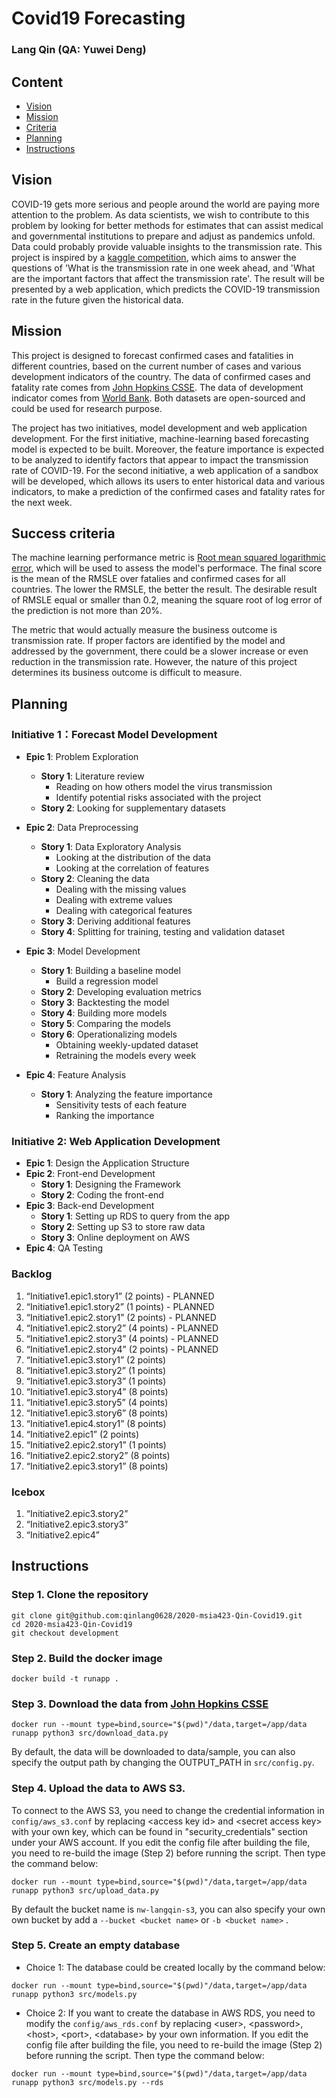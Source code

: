 ﻿# Covid19 Forecasting
### Lang Qin (QA: Yuwei Deng)

## Content
- [Vision](#vision)
- [Mission](#mission)
- [Criteria](#criteria)
- [Planning](#planning)
- [Instructions](#instructions)


## <a name="#vision"></a>Vision

COVID-19 gets more serious and people around the world are paying more attention to the problem. As data scientists, we wish to contribute to this problem by looking for better methods for estimates that can assist medical and governmental institutions to prepare and adjust as pandemics unfold. Data could probably provide valuable insights to the transmission rate. This project is inspired by a [kaggle competition](https://www.kaggle.com/c/covid19-global-forecasting-week-3/overview/evaluation), which aims to answer the questions of 'What is the transmission rate in one week ahead, and 'What are the important factors that affect the transmission rate'. The result will be presented by a web application, which predicts the COVID-19 transmission rate in the future given the historical data.

## <a name="#mission"></a>Mission

This project is designed to forecast confirmed cases and fatalities in different countries, based on the current number of cases and various development indicators of the country. The data of confirmed cases and fatality rate comes from [John Hopkins CSSE](https://github.com/CSSEGISandData/COVID-19/tree/master/csse_covid_19_data/csse_covid_19_time_series). The data of development indicator comes from [World Bank](http://wdi.worldbank.org/table/2.12#). Both datasets are open-sourced and could be used for research purpose.

The project has two initiatives, model development and web application development. For the first initiative, machine-learning based forecasting model is expected to be built. Moreover, the feature importance is expected to be analyzed to identify factors that appear to impact the transmission rate of COVID-19. For the second initiative, a web application of a sandbox will be developed, which allows its users to enter historical data and various indicators, to make a prediction of the confirmed cases and fatality rates for the next week.

## <a name="#criteria"></a>Success criteria

The machine learning performance metric is [Root mean squared logarithmic error](https://www.kaggle.com/wiki/RootMeanSquaredLogarithmicError), which will be used to assess the model's performace. The final score is the mean of the RMSLE over fatalies and confirmed cases for all countries. The lower the RMSLE, the better the result. The desirable result of RMSLE equal or smaller than 0.2, meaning the square root of log error of the prediction is not more than 20%.

The metric that would actually measure the business outcome is transmission rate. If proper factors are identified by the model and addressed by the government, there could be a slower increase or even reduction in the transmission rate. However, the nature of this project determines its business outcome is difficult to measure.


## <a name="#planning">Planning

### Initiative 1：Forecast Model Development
- **Epic 1**: Problem Exploration
	-   **Story 1**: Literature review 
		- Reading on how others model the virus transmission
		- Identify potential risks associated with the project
    -   **Story 2**: Looking for supplementary datasets
    
-   **Epic 2**:  Data Preprocessing
	- **Story 1**: Data Exploratory Analysis
		- Looking at the distribution of the data
		- Looking at the correlation of features
	- **Story 2**: Cleaning the data
		- Dealing with the missing values
		- Dealing with extreme values
		- Dealing with categorical features
	- **Story 3**: Deriving additional features
	- **Story 4**: Splitting for training, testing and validation dataset

-   **Epic 3**:  Model Development
	- **Story 1**: Building a baseline model
		- Build a regression model
	- **Story 2**: Developing evaluation metrics
	- **Story 3**: Backtesting the model
	- **Story 4**: Building more models
	- **Story 5**: Comparing the models
	-  **Story 6**: Operationalizing models
		- Obtaining weekly-updated dataset
		- Retraining the models every week

-   **Epic 4**:  Feature Analysis
	- **Story 1**: Analyzing the feature importance
		- Sensitivity tests of each feature
		- Ranking the importance

### Initiative 2: Web Application Development

-  **Epic 1**:  Design the Application Structure
-  **Epic 2**: Front-end Development
	- **Story 1**: Designing the  Framework
	- **Story 2**: Coding the front-end
- **Epic 3**: Back-end Development
	-  **Story 1**: Setting up RDS to query from the app
	-  **Story 2**: Setting up S3 to store raw data
	-  **Story 3**: Online deployment on AWS
- **Epic 4**: QA Testing


### Backlog

1.  “Initiative1.epic1.story1” (2 points) - PLANNED
2.  “Initiative1.epic1.story2” (1 points) - PLANNED
3.  “Initiative1.epic2.story1” (2  points) - PLANNED
4. “Initiative1.epic2.story2” (4 points) - PLANNED
5. “Initiative1.epic2.story3” (4 points) - PLANNED
6. “Initiative1.epic2.story4” (2 points) - PLANNED
7. “Initiative1.epic3.story1” (2 points)
8. “Initiative1.epic3.story2” (1 points)
9. “Initiative1.epic3.story3” (1 points) 
10. “Initiative1.epic3.story4” (8 points)
11. “Initiative1.epic3.story5” (4 points) 
12. “Initiative1.epic3.story6” (8 points)  
13. “Initiative1.epic4.story1” (8 points)  
14. “Initiative2.epic1” (2 points)  
15. “Initiative2.epic2.story1” (1 points)  
16. “Initiative2.epic2.story2” (8 points)  
17. “Initiative2.epic3.story1” (8 points)  

### Icebox
1. “Initiative2.epic3.story2” 
2. “Initiative2.epic3.story3” 
3. “Initiative2.epic4” 

## <a name="#instructions">Instructions

### Step 1. Clone the repository
```
git clone git@github.com:qinlang0628/2020-msia423-Qin-Covid19.git
cd 2020-msia423-Qin-Covid19
git checkout development
```
### Step 2. Build the docker image
```
docker build -t runapp .
```
### Step 3. Download the data from [John Hopkins CSSE](https://github.com/CSSEGISandData/COVID-19/blob/master/csse_covid_19_data/csse_covid_19_time_series/time_series_covid19_confirmed_global.csv) 
```
docker run --mount type=bind,source="$(pwd)"/data,target=/app/data runapp python3 src/download_data.py
```
By default, the data will be downloaded to data/sample, you can also specify the output path by changing the OUTPUT_PATH in ```src/config.py```.

### Step 4. Upload the data to AWS S3.

To connect to the AWS S3, you need to change the credential information in ```config/aws_s3.conf``` by replacing \<access key id> and \<secret access key> with your own key, which can be found in "security_credentials" section under your AWS account. If you edit the config file after building the file,  you need to re-build the image (Step 2) before running the script. Then type the command below:
```
docker run --mount type=bind,source="$(pwd)"/data,target=/app/data runapp python3 src/upload_data.py
```
By default the bucket name is ```nw-langqin-s3```, you can also specify your own own bucket by add a ```--bucket <bucket name>``` or ```-b <bucket name>``` .

### Step 5. Create an empty database
- Choice 1: The database could be created locally by the command below:
```
docker run --mount type=bind,source="$(pwd)"/data,target=/app/data runapp python3 src/models.py
```
- Choice 2: If you want to create the database in AWS RDS, you need to modify the ```config/aws_rds.conf``` by replacing \<user>, \<password>, \<host>, \<port>, \<database> by your own information. If you edit the config file after building the file,  you need to re-build the image (Step 2) before running the script. Then type the command below:
```
docker run --mount type=bind,source="$(pwd)"/data,target=/app/data runapp python3 src/models.py --rds
```

